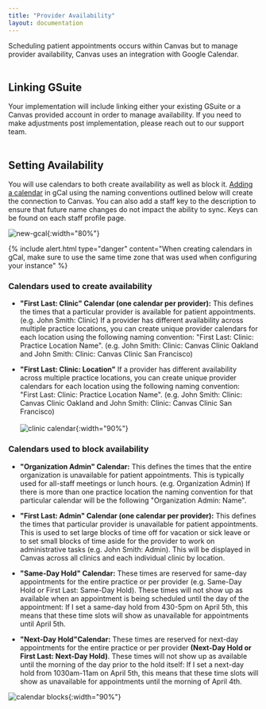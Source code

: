```yaml
---
title: "Provider Availability"
layout: documentation
---
```

Scheduling patient appointments occurs within Canvas but to manage provider availability, Canvas uses an integration with Google Calendar. 
<br>
<br>
## Linking GSuite
Your implementation will include linking either your existing GSuite or a Canvas provided account in order to manage availability. If you need to make adjustments post implementation, please reach out to our support team. 
<br>
<br>

## Setting Availability

You will use calendars to both create availability as well as block it. [Adding a calendar](https://support.google.com/calendar/answer/37095?hl=en) in gCal using the naming conventions outlined below will create the connection to Canvas. You can also add a staff key to the description to ensure that future name changes do not impact the ability to sync. Keys can be found on each staff profile page.

![new-gcal](/assets/images/new-gcal.png){:width="80%"}

{% include alert.html type="danger" content="When creating calendars in gCal, make sure to use the same time zone that was used when configuring your instance" %}
<br>
### Calendars used to create availability

* **"First Last: Clinic" Calendar (one calendar per provider):** This defines the times that a particular provider is available for patient appointments. (e.g. John Smith: Clinic) If a provider has different availability across multiple practice locations, you can create unique provider calendars for each location using the following naming convention: "First Last: Clinic: Practice Location Name". (e.g. John Smith: Clinic: Canvas Clinic Oakland and John Smith: Clinic: Canvas Clinic San Francisco)

* **"First Last: Clinic: Location"**  If a provider has different availability across multiple practice locations, you can create unique provider calendars for each location using the following naming convention: "First Last: Clinic: Practice Location Name". (e.g. John Smith: Clinic: Canvas Clinic Oakland and John Smith: Clinic: Canvas Clinic San Francisco)
<br><br>
![clinic calendar](/assets/images/clinic-calendars.png){:width="90%"}

### Calendars used to block availability

* **"Organization Admin" Calendar:** This defines the times that the entire organization is unavailable for patient appointments. This is typically used for all-staff meetings or lunch hours. (e.g. Organization Admin) If there is more than one practice location the naming convention for that particular calendar will be the following "Organization Admin: Name".

* **"First Last: Admin" Calendar (one calendar per provider):** This defines the times that particular provider is unavailable for patient appointments. This is used to set large blocks of time off for vacation or sick leave or to set small blocks of time aside for the provider to work on administrative tasks (e.g. John Smith: Admin). This will be displayed in Canvas across all clinics and each individual clinic by location.

* **"Same-Day Hold" Calendar:** These times are reserved for same-day appointments for the entire practice or per provider (e.g. Same-Day Hold or First Last: Same-Day Hold). These times will not show up as available when an appointment is being scheduled until the day of the appointment: If I set a same-day hold from 430-5pm on April 5th, this means that these time slots will show as unavailable for appointments until April 5th.

* **"Next-Day Hold"Calendar:**  These times are reserved for next-day appointments for the entire practice or per provider **(Next-Day Hold or First Last: Next-Day Hold)**. These times will not show up as available until the morning of the day prior to the hold itself: If I set a next-day hold from 1030am-11am on April 5th, this means that these time slots will show as unavailable for appointments until the morning of April 4th. 

![calendar blocks](/assets/images/calendar-blocks.png){:width="90%"}




